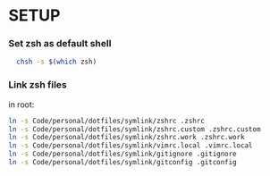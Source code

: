 # SETUP

### Set zsh as default shell

```bash
  chsh -s $(which zsh)
```

### Link zsh files

in root:
```bash
ln -s Code/personal/dotfiles/symlink/zshrc .zshrc
ln -s Code/personal/dotfiles/symlink/zshrc.custom .zshrc.custom
ln -s Code/personal/dotfiles/symlink/zshrc.work .zshrc.work
ln -s Code/personal/dotfiles/symlink/vimrc.local .vimrc.local
ln -s Code/personal/dotfiles/symlink/gitignore .gitignore
ln -s Code/personal/dotfiles/symlink/gitconfig .gitconfig
```
